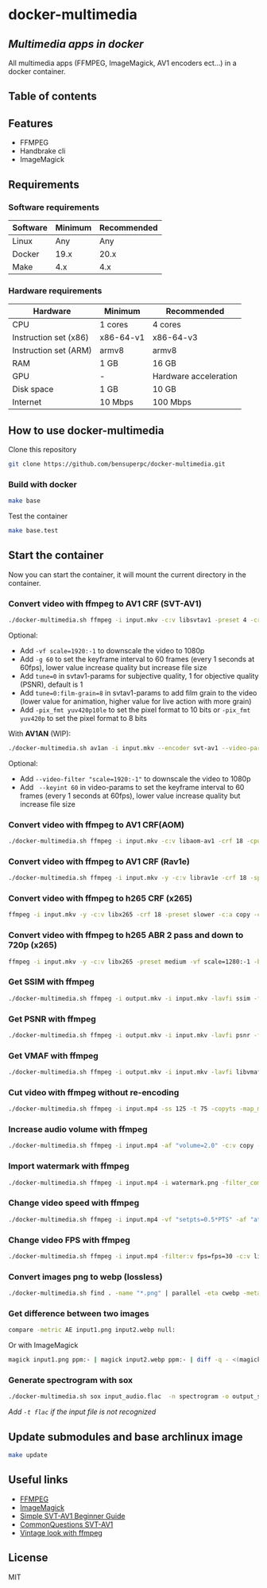 # docker-multimedia

## _Multimedia apps in docker_

All multimedia apps (FFMPEG, ImageMagick, AV1 encoders ect...) in a docker container.

## Table of contents

## Features

- FFMPEG
- Handbrake cli
- ImageMagick

## Requirements

### Software requirements

| Software | Minimum | Recommended |
| ------ | ------ | ------ |
| Linux | Any | Any |
| Docker | 19.x | 20.x |
| Make | 4.x | 4.x |

### Hardware requirements

| Hardware | Minimum | Recommended |
| ------ | ------ | ------ |
| CPU | 1 cores | 4 cores |
| Instruction set (x86) | x86-64-v1 | x86-64-v3 |
| Instruction set (ARM) | armv8 | armv8 |
| RAM | 1 GB | 16 GB |
| GPU | - | Hardware acceleration |
| Disk space | 1 GB | 10 GB |
| Internet | 10 Mbps | 100 Mbps |


## How to use docker-multimedia

Clone this repository

```bash
git clone https://github.com/bensuperpc/docker-multimedia.git
```

### Build with docker

```bash
make base
```

Test the container

```bash
make base.test
```

## Start the container

Now you can start the container, it will mount the current directory in the container.

### Convert video with ffmpeg to AV1 CRF (SVT-AV1)

```bash
./docker-multimedia.sh ffmpeg -i input.mkv -c:v libsvtav1 -preset 4 -crf 18 -svtav1-params tune=0 -c:a copy -c:s copy -map 0 -map_metadata 0 -map_chapters 0 output.mkv
```

Optional: 
- Add `-vf scale=1920:-1` to downscale the video to 1080p
- Add `-g 60` to set the keyframe interval to 60 frames (every 1 seconds at 60fps), lower value increase quality but increase file size
- Add `tune=0` in svtav1-params for subjective quality, 1 for objective quality (PSNR), default is 1
- Add `tune=0:film-grain=8` in svtav1-params to add film grain to the video (lower value for animation, higher value for live action with more grain)
- Add `-pix_fmt yuv420p10le` to set the pixel format to 10 bits or `-pix_fmt yuv420p` to set the pixel format to 8 bits

With **AV1AN** (WIP):

```bash
./docker-multimedia.sh av1an -i input.mkv --encoder svt-av1 --video-params "--rc 0 --crf 18 --preset 4 --tune 0" --audio-params "-c:a copy" -o output.mkv
```

Optional:
- Add `--video-filter "scale=1920:-1"` to downscale the video to 1080p
- Add ` --keyint 60` in video-params to set the keyframe interval to 60 frames (every 1 seconds at 60fps), lower value increase quality but increase file size

### Convert video with ffmpeg to AV1 CRF(AOM)

```bash
./docker-multimedia.sh ffmpeg -i input.mkv -c:v libaom-av1 -crf 18 -cpu-used 3 -row-mt 1 -c:a copy -c:s copy -map 0 -map_metadata 0 -map_chapters 0 output.mkv
```

### Convert video with ffmpeg to AV1 CRF (Rav1e)

```bash
./docker-multimedia.sh ffmpeg -i input.mkv -y -c:v librav1e -crf 18 -speed 3 -c:a copy -c:s copy -map 0 -map_metadata 0 -map_chapters 0 output.mkv
```

### Convert video with ffmpeg to h265 CRF (x265)

```bash
ffmpeg -i input.mkv -y -c:v libx265 -crf 18 -preset slower -c:a copy -c:s copy -map 0 -map_metadata 0 -map_chapters 0 output.mkv
```

### Convert video with ffmpeg to h265 ABR 2 pass and down to 720p (x265)

```bash
ffmpeg -i input.mkv -y -c:v libx265 -preset medium -vf scale=1280:-1 -b:v 2000k -minrate 500k -maxrate 4000k -bufsize 8000k -pass 1 -an -f null /dev/null && ffmpeg -i input.mkv -preset medium -vf scale=1280:-1 -c:v libx265 -b:v 2000k -minrate 500k -maxrate 4000k -bufsize 8000k -pass 2 -c:a copy -c:s copy -map 0 -map_metadata 0 -map_chapters 0 output.mkv
```

### Get SSIM with ffmpeg

```bash
./docker-multimedia.sh ffmpeg -i output.mkv -i input.mkv -lavfi ssim -f null –
```

### Get PSNR with ffmpeg

```bash
./docker-multimedia.sh ffmpeg -i output.mkv -i input.mkv -lavfi psnr -f null –
```

### Get VMAF with ffmpeg

```bash
./docker-multimedia.sh ffmpeg -i output.mkv -i input.mkv -lavfi libvmaf -f null –
```

### Cut video with ffmpeg without re-encoding

```bash
./docker-multimedia.sh ffmpeg -i input.mp4 -ss 125 -t 75 -copyts -map_metadata 0 -vcodec copy -acodec copy out.mkv
```

### Increase audio volume with ffmpeg

```bash
./docker-multimedia.sh ffmpeg -i input.mp4 -af "volume=2.0" -c:v copy -c:a copy -c:s copy -map 0 -map_metadata 0 -map_chapters 0 output.mp4
```

### Import watermark with ffmpeg

```bash
./docker-multimedia.sh ffmpeg -i input.mp4 -i watermark.png -filter_complex "overlay=10:10" -c:a copy -c:s copy -map 0 -map_metadata 0 -map_chapters 0 output.mp4
```

### Change video speed with ffmpeg

```bash
./docker-multimedia.sh ffmpeg -i input.mp4 -vf "setpts=0.5*PTS" -af "atempo=2.0" -c:v libx264 -c:a aac -c:s copy -map 0 -map_metadata 0 -map_chapters 0 output.mp4
```

### Change video FPS with ffmpeg

```bash
./docker-multimedia.sh ffmpeg -i input.mp4 -filter:v fps=fps=30 -c:v libx264 -c:a aac -c:s copy -map 0 -map_metadata 0 -map_chapters 0 output.mp4
```

### Convert images png to webp (lossless)

```bash
./docker-multimedia.sh find . -name "*.png" | parallel -eta cwebp -metadata all -lossless -exact -z 9 "{}" -o "{.}.webp" && find . -name "*.png" -exec sh -c 'touch -r "${0%.*}.png" "${0%.*}.webp"' "{}" ';'
```

### Get difference between two images

```bash
compare -metric AE input1.png input2.webp null:
```

Or with ImageMagick

```bash
magick input1.png ppm:- | magick input2.webp ppm:- | diff -q - <(magick input2.webp ppm:-)
```

### Generate spectrogram with sox

```bash
./docker-multimedia.sh sox input_audio.flac  -n spectrogram -o output_spectrogram.png
```

*Add `-t flac` if the input file is not recognized*

## Update submodules and base archlinux image

```bash
make update
```

## Useful links

- [FFMPEG](https://ffmpeg.org/)
- [ImageMagick](https://imagemagick.org/)
- [Simple SVT-AV1 Beginner Guide](https://gist.github.com/BlueSwordM/86dfcb6ab38a93a524472a0cbe4c4100)
- [CommonQuestions SVT-AV1](https://gitlab.com/AOMediaCodec/SVT-AV1/-/blob/master/Docs/CommonQuestions.md)
- [Vintage look with ffmpeg](https://ottverse.com/create-vintage-videos-using-ffmpeg/)

## License

MIT
